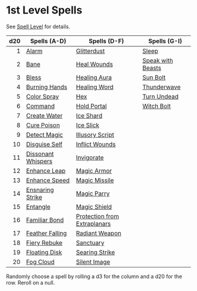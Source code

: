 # 1st Level Spells

See [Spell Level](../../Spell%20Level.md) for details.

| d20 | Spells (A-D)                                  | Spells (D-F)                                                        | Spells (G-I)                                  |
| --: | --------------------------------------------- | ------------------------------------------------------------------- | --------------------------------------------- |
|   1 | [Alarm](Alarm.md)                             | [Glitterdust](Glitterdust.md)                                       | [Sleep](Sleep.md)                             |
|   2 | [Bane](Bane.md)                               | [Heal Wounds](Heal%20Wounds.md)                                     | [Speak with Beasts](Speak%20with%20Beasts.md) |
|   3 | [Bless](Bless.md)                             | [Healing Aura](Healing%20Aura.md)                                   | [Sun Bolt](Sun%20Bolt.md)                     |
|   4 | [Burning Hands](Burning%20Hands.md)           | [Healing Word](Healing%20Word.md)                                   | [Thunderwave](Thunderwave.md)                 |
|   5 | [Color Spray](Color%20Spray.md)               | [Hex](Hex.md)                                                       | [Turn Undead](Turn%20Undead.md)               |
|   6 | [Command](Command.md)                         | [Hold Portal](Hold%20Portal.md)                                     | [Witch Bolt](Witch%20Bolt.md)                 |
|   7 | [Create Water](Create%20Water.md)             | [Ice Shard](Ice%20Shard.md)                                         |                                               |
|   8 | [Cure Poison](Cure%20Poison.md)               | [Ice Slick](Ice%20Slick.md)                                         |                                               |
|   9 | [Detect Magic](Detect%20Magic.md)             | [Illusory Script](Illusory%20Script.md)                             |                                               |
|  10 | [Disguise Self](Disguise%20Self.md)           | [Inflict Wounds](Inflict%20Wounds.md)                               |                                               |
|  11 | [Dissonant Whispers](Dissonant%20Whispers.md) | [Invigorate](Invigorate.md)                                         |                                               |
|  12 | [Enhance Leap](Enhance%20Leap.md)             | [Magic Armor](Magic%20Armor.md)                                     |                                               |
|  13 | [Enhance Speed](Enhance%20Speed.md)           | [Magic Missile](Magic%20Missile.md)                                 |                                               |
|  14 | [Ensnaring Strike](Ensnaring%20Strike.md)     | [Magic Parry](Magic%20Parry.md)                                     |                                               |
|  15 | [Entangle](Entangle.md)                       | [Magic Shield](Magic%20Shield.md)                                   |                                               |
|  16 | [Familiar Bond](Familiar%20Bond.md)           | [Protection from Extraplanars](Protection%20from%20Extraplanars.md) |                                               |
|  17 | [Feather Falling](Feather%20Falling.md)       | [Radiant Weapon](Radiant%20Weapon.md)                               |                                               |
|  18 | [Fiery Rebuke](Fiery%20Rebuke.md)             | [Sanctuary](Sanctuary.md)                                           |                                               |
|  19 | [Floating Disk](Floating%20Disk.md)           | [Searing Strike](Searing%20Strike.md)                               |                                               |
|  20 | [Fog Cloud](Fog%20Cloud.md)                   | [Silent Image](Silent%20Image.md)                                   |                                               |

Randomly choose a spell by rolling a d3 for the column and a d20 for the row. Reroll on a null.
